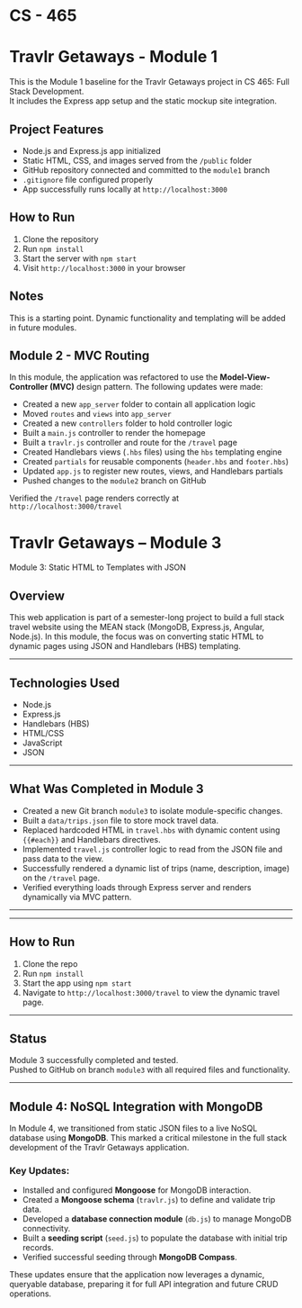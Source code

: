 # CS - 465
# Travlr Getaways - Module 1

This is the Module 1 baseline for the Travlr Getaways project in CS 465: Full Stack Development.  
It includes the Express app setup and the static mockup site integration.

## Project Features

- Node.js and Express.js app initialized
- Static HTML, CSS, and images served from the `/public` folder
- GitHub repository connected and committed to the `module1` branch
- `.gitignore` file configured properly
- App successfully runs locally at `http://localhost:3000`

## How to Run

1. Clone the repository  
2. Run `npm install`  
3. Start the server with `npm start`  
4. Visit `http://localhost:3000` in your browser

## Notes

This is a starting point. Dynamic functionality and templating will be added in future modules.

## Module 2 - MVC Routing

In this module, the application was refactored to use the **Model-View-Controller (MVC)** design pattern. The following updates were made:

- Created a new `app_server` folder to contain all application logic
- Moved `routes` and `views` into `app_server`
- Created a new `controllers` folder to hold controller logic
- Built a `main.js` controller to render the homepage
- Built a `travlr.js` controller and route for the `/travel` page
- Created Handlebars views (`.hbs` files) using the `hbs` templating engine
- Created `partials` for reusable components (`header.hbs` and `footer.hbs`)
- Updated `app.js` to register new routes, views, and Handlebars partials
- Pushed changes to the `module2` branch on GitHub

Verified the `/travel` page renders correctly at `http://localhost:3000/travel`

# Travlr Getaways – Module 3 
Module 3: Static HTML to Templates with JSON  

##  Overview
This web application is part of a semester-long project to build a full stack travel website using the MEAN stack (MongoDB, Express.js, Angular, Node.js). In this module, the focus was on converting static HTML to dynamic pages using JSON and Handlebars (HBS) templating.

---

##  Technologies Used
- Node.js  
- Express.js  
- Handlebars (HBS)  
- HTML/CSS  
- JavaScript  
- JSON  

---

##  What Was Completed in Module 3
- Created a new Git branch `module3` to isolate module-specific changes.
- Built a `data/trips.json` file to store mock travel data.
- Replaced hardcoded HTML in `travel.hbs` with dynamic content using `{{#each}}` and Handlebars directives.
- Implemented `travel.js` controller logic to read from the JSON file and pass data to the view.
- Successfully rendered a dynamic list of trips (name, description, image) on the `/travel` page.
- Verified everything loads through Express server and renders dynamically via MVC pattern.

---


---

##  How to Run
1. Clone the repo  
2. Run `npm install`  
3. Start the app using `npm start`  
4. Navigate to `http://localhost:3000/travel` to view the dynamic travel page.

---

##  Status
 Module 3 successfully completed and tested.  
 Pushed to GitHub on branch `module3` with all required files and functionality.

---

##  Module 4: NoSQL Integration with MongoDB

In Module 4, we transitioned from static JSON files to a live NoSQL database using **MongoDB**. This marked a critical milestone in the full stack development of the Travlr Getaways application.

### Key Updates:
- Installed and configured **Mongoose** for MongoDB interaction.
- Created a **Mongoose schema** (`travlr.js`) to define and validate trip data.
- Developed a **database connection module** (`db.js`) to manage MongoDB connectivity.
- Built a **seeding script** (`seed.js`) to populate the database with initial trip records.
- Verified successful seeding through **MongoDB Compass**.

These updates ensure that the application now leverages a dynamic, queryable database, preparing it for full API integration and future CRUD operations.



